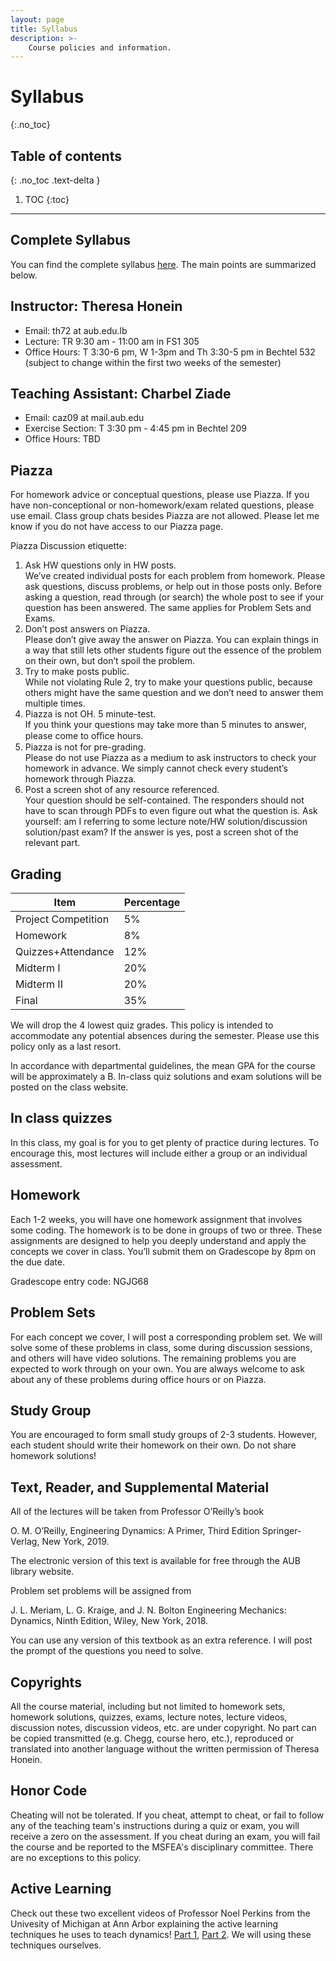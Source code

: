 ```yaml
---
layout: page
title: Syllabus
description: >-
    Course policies and information.
---
```


# Syllabus
{:.no_toc}

## Table of contents
{: .no_toc .text-delta }

1. TOC
{:toc}

---

## Complete Syllabus
You can find the complete syllabus [here](https://drive.google.com/file/d/1GaEhTCDMtyIplww_ql51YKvpQ-FzFdDF/view?usp=sharing).
The main points are summarized below.

## Instructor: Theresa Honein
- Email: th72 at aub.edu.lb
- Lecture: TR 9:30 am - 11:00 am in FS1 305
- Office Hours: T 3:30-6 pm, W 1-3pm and Th 3:30-5 pm in Bechtel 532 (subject to change within the first two weeks of the semester)

## Teaching Assistant: Charbel Ziade
- Email: caz09 at mail.aub.edu
- Exercise Section: T 3:30 pm - 4:45 pm in Bechtel 209
- Office Hours: TBD

## Piazza

For homework advice or conceptual questions, please use Piazza. If you have non-conceptional or non-homework/exam related questions, please use email. Class group chats besides Piazza are not allowed. Please let me know if you do not have access to our Piazza page.

Piazza Discussion etiquette:
1. Ask HW questions only in HW posts.\
We’ve created individual posts for each problem from homework. Please ask questions, discuss problems, or help out in those
posts only. Before asking a question, read through (or search) the whole post to see if your question has been answered. The same applies for Problem Sets and Exams.
2. Don’t post answers on Piazza.\
Please don’t give away the answer on Piazza. You can explain things in a way that still lets other students figure out the
essence of the problem on their own, but don’t spoil the problem.
3. Try to make posts public.\
While not violating Rule 2, try to make your questions public, because others might have the same question and we don’t
need to answer them multiple times.
4. Piazza is not OH. 5 minute-test.\
If you think your questions may take more than 5 minutes to answer, please come to oﬃce hours.
5. Piazza is not for pre-grading.\
Please do not use Piazza as a medium to ask instructors to check your homework in advance. We simply cannot check every
student’s homework through Piazza.
6. Post a screen shot of any resource referenced.\
Your question should be self-contained. The responders should not have to scan through PDFs to even figure out what the
question is. Ask yourself: am I referring to some lecture note/HW solution/discussion solution/past exam?
If the answer is yes, post a screen shot of the relevant part.

## Grading

| Item | Percentage |
| ---- | ---------- |
| Project Competition | 5% |
| Homework | 8% |
| Quizzes+Attendance | 12% |
| Midterm I | 20% |
| Midterm II | 20% |
| Final | 35% |

We will drop the 4 lowest quiz grades. This policy is intended to accommodate any potential absences during the semester. Please use this policy only as a last resort.

In accordance with departmental guidelines, the mean GPA for the course will be approximately a B. In-class quiz solutions and exam solutions will be posted on the class website.

## In class quizzes
In this class, my goal is for you to get plenty of practice during lectures. To encourage this, most lectures will include either a group or an individual assessment.

## Homework
Each 1-2 weeks, you will have one homework assignment that involves some coding. The homework is to be done in groups of two or three. These assignments are designed to help you deeply understand and apply the concepts we cover in class. You’ll submit them on Gradescope by 8pm on the due date.

Gradescope entry code: NGJG68

## Problem Sets
For each concept we cover, I will post a corresponding problem set. We will solve some of these problems in class, some during discussion sessions, and others will have video solutions. The remaining problems you are expected to work through on your own. You are always welcome to ask about any of these problems during office hours or on Piazza.

## Study Group
You are encouraged to form small study groups of 2-3 students. However, each student should write their homework on their own.
Do not share homework solutions!

## Text, Reader, and Supplemental Material
All of the lectures will be taken from Professor O’Reilly’s book

O. M. O’Reilly, Engineering Dynamics: A Primer, Third Edition
Springer-Verlag, New York, 2019.

The electronic version of this text is available for free through the AUB library website.

Problem set problems will be assigned from

J. L. Meriam, L. G. Kraige, and J. N. Bolton Engineering Mechanics: Dynamics, Ninth Edition, Wiley, New York, 2018.

You can use any version of this textbook as an extra reference. I will post the prompt of the questions you need to solve.

## Copyrights
All the course material, including but not limited to homework sets, homework solutions, quizzes, exams, lecture notes, lecture
videos, discussion notes, discussion videos, etc. are under copyright. No part can be copied transmitted (e.g. Chegg, course hero,
etc.), reproduced or translated into another language without the written permission of Theresa Honein.

## Honor Code
Cheating will not be tolerated. If you cheat, attempt to cheat, or fail to follow any of the teaching team's instructions during a quiz or exam, you will receive a zero on the assessment. If you cheat during an exam, you will fail the course and be reported to the MSFEA's disciplinary committee. There are no exceptions to this policy.

## Active Learning
Check out these two excellent videos of Professor Noel Perkins from the Univesity of Michigan at Ann Arbor explaining the active learning techniques he uses to teach dynamics! [Part 1](https://www.youtube.com/watch?v=wHEys-JHeb8), [Part 2](https://www.youtube.com/watch?v=96j69u4v-wE). We will using these techniques ourselves.
